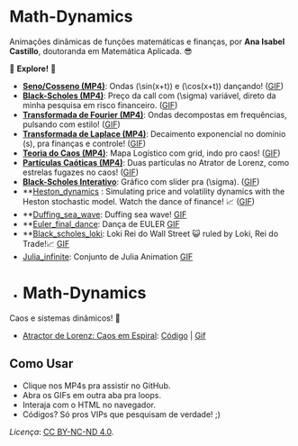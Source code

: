 # Math-Dynamics

 Animações dinâmicas de funções matemáticas e finanças, por **Ana Isabel Castillo**, doutoranda em Matemática Aplicada. 😎

🌟 **Explore!** 🌟  
- **[Seno/Cosseno (MP4)](sincos_animation.mp4)**: Ondas \(\sin(x+t)\) e \(\cos(x+t)\) dançando! ([GIF](sincos_animation.gif))  
- **[Black-Scholes (MP4)](black_scholes_animation.mp4)**: Preço da call com \(\sigma\) variável, direto da minha pesquisa em risco financeiro. ([GIF](black_scholes_animation.gif))  
- **[Transformada de Fourier (MP4)](fourier_animation_fixed_v2.mp4)**: Ondas decompostas em frequências, pulsando com estilo! ([GIF](fourier_animation_fixed_v2.gif))  
- **[Transformada de Laplace (MP4)](laplace_animation_fixed.mp4)**: Decaimento exponencial no domínio \(s\), pra finanças e controle! ([GIF](laplace_animation_fixed.gif))  
- **[Teoria do Caos (MP4)](chaos_animation_grid.mp4)**:  Mapa Logístico com grid, indo pro caos! ([GIF](chaos_animation_grid.gif))  
- **[Partículas Caóticas (MP4)](lorenz_particles.mp4)**: Duas partículas no Atrator de Lorenz, como estrelas fugazes no caos! ([GIF](lorenz_particles.gif))  
- **[Black-Scholes Interativo](black_scholes_interactive.mp4)**: Gráfico com slider pra \(\sigma\). ([GIF](black_scholes_interactive.gif)) 
- **[Heston_dynamics](heston_dynamics.mp4) : Simulating price and volatility dynamics with the Heston stochastic model. Watch the dance of finance! 📈 ([GIF](heston_dynamics.gif))
- **[Duffing_sea_wave](duffing_sea_wave.mp4): Duffing sea wave!  [GIF](duffing_sea_wave.gif)
- **[Euler_final_dance](euler_final_dance.mp4): Dança de EULER [GIF](euler_final_dance.gif)
- **[Black_scholes_loki](black_scholes_loki.mp4): Loki Rei do Wall Street 😺 ruled by Loki, Rei do Trade!📈 [GIF](black_scholes_loki.gif)
- [Julia_infinite](julia_infinite.mp4): Conjunto de Julia Animation [GIF](julia_infinite.gif)
- # Math-Dynamics
Caos e sistemas dinâmicos! 🌊
- [Atractor de Lorenz: Caos em Espiral](lorenz.gif): [Código](lorenz.py) | [Gif](lorenz.gif)

## Como Usar
- Clique nos MP4s pra assistir no GitHub.
- Abra os GIFs em outra aba pra loops.
- Interaja com o HTML no navegador.
- Códigos? Só pros VIPs que pesquisam de verdade! ;) 

*Licença*: [CC BY-NC-ND 4.0](https://creativecommons.org/licenses/by-nc-nd/4.0/).
